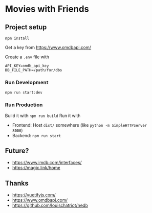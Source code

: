 # Movies with Friends

## Project setup
```
npm install
```

Get a key from https://www.omdbapi.com/

Create a `.env` file with
```
API_KEY=omdb_api_key
DB_FILE_PATH=/path/for/dbs
```

### Run Development 
```
npm run start:dev
```

### Run Production
Build it with `npm run build`
Run it with
* Frontend: Host `dist/` somewhere (like `python -m SimpleHTTPServer 8000`)
* Backend: `npm run start`

## Future?
* https://www.imdb.com/interfaces/
* https://magic.link/home

## Thanks
* https://vuetifyjs.com/
* https://www.omdbapi.com/
* https://github.com/louischatriot/nedb